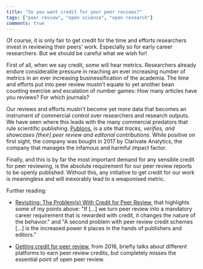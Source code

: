 ```yaml
---
title: "So you want credit for your peer reviews?"
tags: ["peer review", "open science", "open research"]
comments: true
---
```


Of course, it is only fair to get credit for the time and efforts
researchers invest in reviewing their peers' work. Especially so for
early career researchers. But we should be careful what we wish for!

<!--more-->

First of all, when we say credit, some will hear metrics. Researchers
already endure considerable pressure in reaching an ever increasing
number of metrics in an ever increasing businessification of the
academia. The time and efforts put into peer review mustn't equate to
yet another bean counting exercise and escalation of number games: How
many articles have you reviews? For which journals?

Our reviews and efforts mustn't become yet more data that becomes an
instrument of commercial control over researchers and research
outputs. We have seen where this leads with the many commercial
predators that rule scientific
publishing. [Publons](https://publons.com/about/home/), is a site that
*tracks, verifies, and showcases [their] peer review and editorial
contributions*. While positive on first sight, the company was bought
in 2017 by Clarivate Analytics, the company that manages the infamous
and harmful impact factor.

Finally, and this is by far the most important demand for any sensible
credit for peer reviewing, is the absolute requirement for our peer
review reports to be openly published. Without this, any initiative to
get credit for our work is meaningless and will inexorably lead to a
weaponised metric.

Further reading:

- [Revisiting: The Problem(s) With Credit for Peer
  Review](https://scholarlykitchen.sspnet.org/2020/08/17/revisiting-the-problems-with-credit-for-peer-review-2/),
  that highlights some of my points above: "If [...] we turn peer
  review into a mandatory career requirement that is rewarded with
  credit, it changes the nature of the behavior." and "A second
  problem with peer review credit schemes [...] is the increased power
  it places in the hands of publishers and editors."

- [Getting credit for peer
  review](https://www.sciencemag.org/careers/2016/02/getting-credit-peer-review),
  from 2016, briefly talks about different platforms to earn peer
  review credits, but completely misses the essential point of open
  peer review.